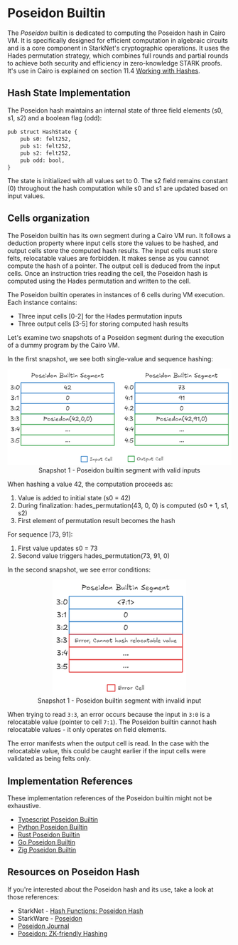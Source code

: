 # Poseidon Builtin

The *Poseidon* builtin is dedicated to computing the Poseidon hash in Cairo VM. It is specifically designed for efficient computation in algebraic circuits and is a core component in StarkNet's cryptographic operations.
It uses the Hades permutation strategy, which combines full rounds and partial rounds to achieve both security and efficiency in zero-knowledge STARK proofs. It's use in Cairo is explained on section 11.4 [Working with Hashes](ch12-04-hash.md).

## Hash State Implementation
The Poseidon hash maintains an internal state of three field elements (s0, s1, s2) and a boolean flag (odd):
```cairo
pub struct HashState {
    pub s0: felt252,
    pub s1: felt252,
    pub s2: felt252,
    pub odd: bool,
}
```

The state is initialized with all values set to 0. The s2 field remains constant (0) throughout the hash computation while s0 and s1 are updated based on input values.

## Cells organization

The Poseidon builtin has its own segment during a Cairo VM run. It follows a deduction property where input cells store the values to be hashed, and output cells store the computed hash results. The input cells must store felts, relocatable values are forbidden. It makes sense as you cannot compute the hash of a pointer. The output cell is deduced from the input cells. Once an instruction tries reading the cell, the Poseidon hash is computed using the Hades permutation and written to the cell. 

The Poseidon builtin operates in instances of 6 cells during VM execution. Each instance contains:
- Three input cells [0-2] for the Hades permutation inputs
- Three output cells [3-5] for storing computed hash results

Let's examine two snapshots of a Poseidon segment during the execution of a dummy program by the Cairo VM.

In the first snapshot, we see both single-value and sequence hashing:

<div align="center">
  <img src="poseidon-builtin-valid.png" alt="valid poseidon builtin segment" width="600px"/>
</div>
<div align="center">
  <span class="caption">Snapshot 1 - Poseidon builtin segment with valid inputs</span>
</div>

When hashing a value 42, the computation proceeds as:
1. Value is added to initial state (s0 = 42)
2. During finalization: hades_permutation(43, 0, 0) is computed (s0 + 1, s1, s2)
3. First element of permutation result becomes the hash

For sequence [73, 91]:
1. First value updates s0 = 73
2. Second value triggers hades_permutation(73, 91, 0)

In the second snapshot, we see error conditions:

<div align="center">
  <img src="poseidon-builtin-error.png" alt="invalid poseidon builtin segment" width="300px"/>
</div>
<div align="center">
  <span class="caption">Snapshot 1 - Poseidon builtin segment with invalid input</span>
</div>

When trying to read `3:3`, an error occurs because the input in `3:0` is a relocatable value (pointer to cell `7:1`). The Poseidon builtin cannot hash relocatable values - it only operates on field elements.

The error manifests when the output cell is read. In the case with the relocatable value, this could be caught earlier if the input cells were validated as being felts only.

## Implementation References

These implementation references of the Poseidon builtin might not be exhaustive.

* [Typescript Poseidon Builtin](https://github.com/kkrt-labs/cairo-vm-ts/blob/58fd07d81cff4a4bb45c30ab99976ba66f0576ad/src/builtins/poseidon.ts)
* [Python Poseidon Builtin](https://github.com/starkware-libs/cairo-lang/blob/0e4dab8a6065d80d1c726394f5d9d23cb451706a/src/starkware/cairo/lang/builtins/poseidon/poseidon_builtin_runner.py)
* [Rust Poseidon Builtin](https://github.com/lambdaclass/cairo-vm/blob/052e7cef977b336305c869fccbf24e1794b116ff/vm/src/vm/runners/builtin_runner/poseidon.rs)
* [Go Poseidon Builtin](https://github.com/NethermindEth/cairo-vm-go/blob/dc02d614497f5e59818313e02d2d2f321941cbfa/pkg/vm/builtins/poseidon.go)
* [Zig Poseidon Builtin](https://github.com/keep-starknet-strange/ziggy-starkdust/blob/55d83e61968336f6be93486d7acf8530ba868d7e/src/vm/builtins/builtin_runner/poseidon.zig)

## Resources on Poseidon Hash

If you're interested about the Poseidon hash and its use, take a look at those references:

* StarkNet - [Hash Functions: Poseidon Hash](https://docs.starknet.io/architecture-and-concepts/cryptography/hash-functions/#poseidon-hash)
* StarkWare - [Poseidon](https://github.com/starkware-industries/poseidon/tree/main)
* [Poseidon Journal](https://autoparallel.github.io/overview/index.html)
* [Poseidon: ZK-friendly Hashing](https://www.poseidon-hash.info/)